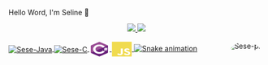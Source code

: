 Hello Word, I'm Seline 💖

<div align="center">
  <a href="https://github.com/SeseMendes">
  <img height="160em" src="https://github-readme-stats.vercel.app/api?username=SeseMendes&show_icons=true&theme=dracula&include_all_commits=true&count_private=true"/>
  <img height="160em" src="https://github-readme-stats.vercel.app/api/top-langs/?username=SeseMendes&layout=compact&langs_count=7&theme=dracula"/>
</div>
<div style="display: inline_block"><br>
  
  <img align="center" alt="Sese-Java" height="50" width="45" src="https://cdn.jsdelivr.net/gh/devicons/devicon/icons/java/java-original-wordmark.svg" />
  <img align="center" alt="Sese-C" height="30" width="40"  src="https://cdn.jsdelivr.net/gh/devicons/devicon/icons/c/c-original.svg" />
  <img align="center" alt="Sese-Csharp" height="30" width="40" src="https://raw.githubusercontent.com/devicons/devicon/master/icons/csharp/csharp-original.svg">
  <img align="center" alt="Sese-Js" height="30" width="40" src="https://raw.githubusercontent.com/devicons/devicon/master/icons/javascript/javascript-plain.svg">
  <img align="right" alt="Sese-pic" height="150" style="border-radius:50px;" 
  src=https://media.discordapp.net/attachments/1020182985166835764/1020183271587463178/Sesegif.png?width=401&height=401
 
  ![Snake animation](https://github.com/SeseMendes/SeseMendes/blob/output/github-contribution-grid-snake.svg)
</div>

##
